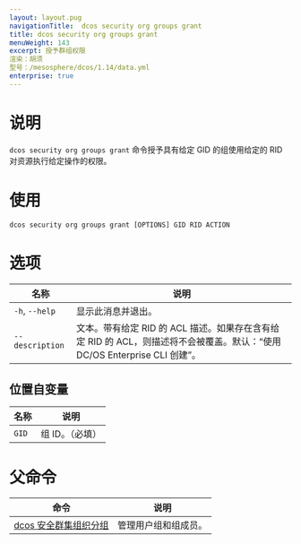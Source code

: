```yaml
---
layout: layout.pug
navigationTitle:  dcos security org groups grant
title: dcos security org groups grant
menuWeight: 143
excerpt: 授予群组权限
渲染：胡须
型号：/mesosphere/dcos/1.14/data.yml
enterprise: true
---
```


# 说明

`dcos security org groups grant` 命令授予具有给定 GID 的组使用给定的 RID 对资源执行给定操作的权限。

# 使用

```
dcos security org groups grant [OPTIONS] GID RID ACTION
```

# 选项

| 名称 | 说明 |
|---------|-------------|
| `-h`, `--help`| 显示此消息并退出。|
| `--description` | 文本。带有给定 RID 的 ACL 描述。如果存在含有给定 RID 的 ACL，则描述将不会被覆盖。默认：“使用 DC/OS Enterprise CLI 创建”。

## 位置自变量

| 名称 | 说明 |
|---------|-------------|
| `GID` | 组 ID。（必填）|

# 父命令

| 命令 | 说明 |
|---------|-------------|
| [dcos 安全群集组织分组](/mesosphere/dcos/1.14/cli/command-reference/dcos-security/dcos-security-org/dcos-security-org-groups/) | 管理用户组和组成员。 |
